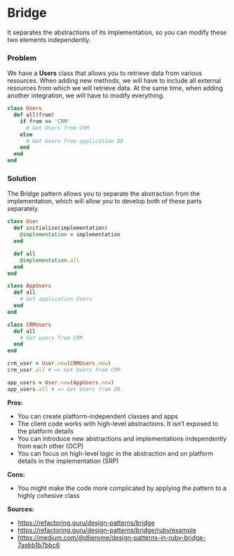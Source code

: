 # Bridge

It separates the abstractions of its implementation, so you can modify these two elements independently.

### Problem

We have a **Users** class that allows you to retrieve data from various resources. When adding new methods, we will have to include all external resources from which we will retrieve data. At the same time, when adding another integration, we will have to modify everything.

``` Ruby
class Users
  def all(from)
    if from == 'CRM'
      # Get Users from CRM
    else
      # Get Users from application DB
    end
  end
end
```

### Solution

The Bridge pattern allows you to separate the abstraction from the implementation, which will allow you to develop both of these parts separately.

``` Ruby
class User
  def initialize(implementation)
    @implementation = implementation
  end

  def all
    @implementation.all
  end
end

class AppUsers
  def all
    # Get application Users
  end
end

class CRMUsers
  def all
    # Get users from CRM
  end
end

crm_user = User.new(CRMUsers.new)
crm_user.all # => Get Users from CRM

app_users = User.new(AppUsers.new)
app_users.all # => Get Users from DB
```

**Pros:**
- You can create platform-independent classes and apps
- The client code works with high-level abstractions. It isn’t exposed to the platform details
- You can introduce new abstractions and implementations independently from each other (OCP)
- You can focus on high-level logic in the abstraction and on platform details in the implementation (SRP)

**Cons:**
- You might make the code more complicated by applying the pattern to a highly cohesive class

**Sources:**
- https://refactoring.guru/design-patterns/bridge
- https://refactoring.guru/design-patterns/bridge/ruby/example
- https://medium.com/@dljerome/design-patterns-in-ruby-bridge-7aebb1b7bbc6
